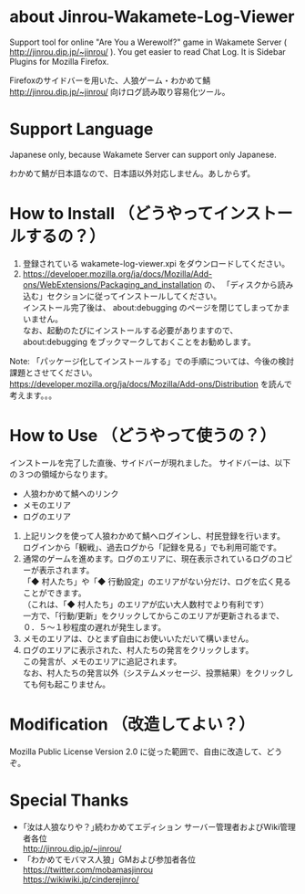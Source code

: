 # about Jinrou-Wakamete-Log-Viewer

Support tool for online "Are You a Werewolf?" game in Wakamete Server ( http://jinrou.dip.jp/~jinrou/ ).
You get easier to read Chat Log.
It is Sidebar Plugins for Mozilla Firefox.

Firefoxのサイドバーを用いた、人狼ゲーム・わかめて鯖 http://jinrou.dip.jp/~jinrou/ 向けログ読み取り容易化ツール。

# Support Language

Japanese only, because Wakamete Server can support only Japanese.

わかめて鯖が日本語なので、日本語以外対応しません。あしからず。

# How to Install （どうやってインストールするの？）

1. 登録されている wakamete-log-viewer.xpi をダウンロードしてください。
1. https://developer.mozilla.org/ja/docs/Mozilla/Add-ons/WebExtensions/Packaging_and_installation の、
「ディスクから読み込む」セクションに従ってインストールしてください。  
インストール完了後は、 about:debugging のページを閉じてしまってかまいません。  
なお、起動のたびにインストールする必要がありますので、 about:debugging をブックマークしておくことをお勧めします。

Note: 「パッケージ化してインストールする」での手順については、今後の検討課題とさせてください。   
 https://developer.mozilla.org/ja/docs/Mozilla/Add-ons/Distribution を読んで考えます。。。

# How to Use （どうやって使うの？）

インストールを完了した直後、サイドバーが現れました。
サイドバーは、以下の３つの領域からなります。

* 人狼わかめて鯖へのリンク
* メモのエリア
* ログのエリア

1. 上記リンクを使って人狼わかめて鯖へログインし、村民登録を行います。  
   ログインから「観戦」、過去ログから「記録を見る」でも利用可能です。
1. 通常のゲームを進めます。ログのエリアに、現在表示されているログのコピーが表示されます。  
   「◆ 村人たち」や「◆ 行動設定」のエリアがない分だけ、ログを広く見ることができます。  
   （これは、「◆ 村人たち」のエリアが広い大人数村でより有利です）  
   一方で、「行動/更新」をクリックしてからこのエリアが更新されるまで、０．５～１秒程度の遅れが発生します。
1. メモのエリアは、ひとまず自由にお使いいただいて構いません。
1. ログのエリアに表示された、村人たちの発言をクリックします。  
   この発言が、メモのエリアに追記されます。  
   なお、村人たちの発言以外（システムメッセージ、投票結果）をクリックしても何も起こりません。

# Modification （改造してよい？）

Mozilla Public License Version 2.0 に従った範囲で、自由に改造して、どうぞ。

# Special Thanks

* ｢汝は人狼なりや？｣続わかめてエディション サーバー管理者およびWiki管理者各位  
  http://jinrou.dip.jp/~jinrou/
* 「わかめてモバマス人狼」GMおよび参加者各位  
  https://twitter.com/mobamasjinrou  
  https://wikiwiki.jp/cinderejinro/

